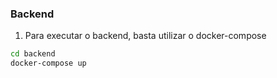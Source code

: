 ### Backend

1. Para executar o backend, basta utilizar o docker-compose

```bash
cd backend
docker-compose up
```
